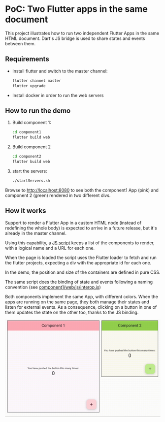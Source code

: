 # PoC: Two Flutter apps in the same document

This project illustrates how to run two independent Flutter Apps in the same HTML document. Dart's JS bridge is used to share states and events between them.

## Requirements

* Install flutter and switch to the master channel:

    ```bash
    flutter channel master
    flutter upgrade
    ```

* Install docker in order to run the web servers

## How to run the demo

1. Build component 1:

    ```bash
    cd component1
    flutter build web
    ```

2. Build component 2

    ```bash
    cd component2
    flutter build web
    ```

3. start the servers:

    ```bash
    ./startServers.sh
    ```

Browse to <http://localhost:8080> to see both the component1 App (pink) and component 2 (green) rendered in two different divs.

## How it works

Support to render a Flutter App in a custom HTML node (instead of redefining the whole body) is expected to arrive in a future release, but it's already in the master channel.

Using this capability, a [JS script](component1/web/js/interop.js) keeps a list of the components to render, with a logical name and a URL for each one.

When the page is loaded the script uses the Flutter loader to fetch and run the flutter projects, expecting a div with the appropriate id for each one.

In the demo, the position and size of the containers are defined in pure CSS.

The same script does the binding of state and events following a naming convention (see [component1/web/js/interop.js](component1/web/js/interop.js))

Both components implement the same App, with different colors. When the apps are running on the same page, they both manage their states and listen for external events. As a consequence, clicking on a button in one of them updates the state on the other too, thanks to the JS binding.

![Flutter components demo](demo.gif)
